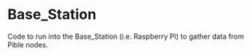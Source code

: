 # Base_Station
Code to run into the Base_Station (i.e. Raspberry PI) to gather data from Pible nodes.
